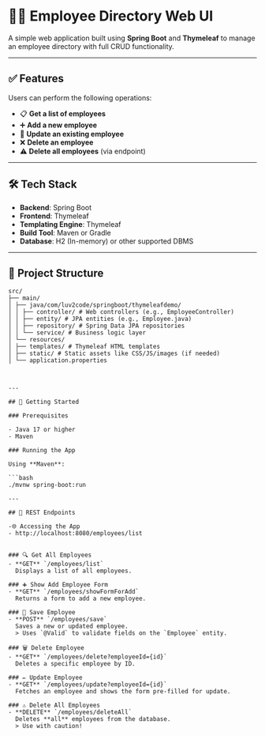 # 👨‍💼 Employee Directory Web UI

A simple web application built using **Spring Boot** and **Thymeleaf** to manage an employee directory with full CRUD functionality.

---

## ✅ Features

Users can perform the following operations:

- 📋 **Get a list of employees**
- ➕ **Add a new employee**
- 🔄 **Update an existing employee**
- ❌ **Delete an employee**
- ⚠️ **Delete all employees** (via endpoint)

---

## 🛠️ Tech Stack

- **Backend**: Spring Boot
- **Frontend**: Thymeleaf
- **Templating Engine**: Thymeleaf
- **Build Tool**: Maven or Gradle
- **Database**: H2 (In-memory) or other supported DBMS

---

## 📁 Project Structure

```text
src/
├── main/
│ ├── java/com/luv2code/springboot/thymeleafdemo/
│ │ ├── controller/ # Web controllers (e.g., EmployeeController)
│ │ ├── entity/ # JPA entities (e.g., Employee.java)
│ │ ├── repository/ # Spring Data JPA repositories
│ │ └── service/ # Business logic layer
│ └── resources/
│ ├── templates/ # Thymeleaf HTML templates
│ ├── static/ # Static assets like CSS/JS/images (if needed)
│ └── application.properties



---

## 🚀 Getting Started

### Prerequisites

- Java 17 or higher
- Maven 

### Running the App

Using **Maven**:

```bash
./mvnw spring-boot:run

---

## 📌 REST Endpoints

-🌐 Accessing the App
- http://localhost:8080/employees/list


### 🔍 Get All Employees
- **GET** `/employees/list`  
  Displays a list of all employees.

### ➕ Show Add Employee Form
- **GET** `/employees/showFormForAdd`  
  Returns a form to add a new employee.

### 💾 Save Employee
- **POST** `/employees/save`  
  Saves a new or updated employee.  
  > Uses `@Valid` to validate fields on the `Employee` entity.

### 🗑️ Delete Employee
- **GET** `/employees/delete?employeeId={id}`  
  Deletes a specific employee by ID.

### ✏️ Update Employee
- **GET** `/employees/update?employeeId={id}`  
  Fetches an employee and shows the form pre-filled for update.

### ⚠️ Delete All Employees
- **DELETE** `/employees/deleteAll`  
  Deletes **all** employees from the database.  
  > Use with caution!

